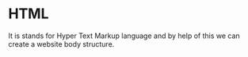 # HTML
It is stands for Hyper Text Markup language and by help of this we can create a website body structure.
